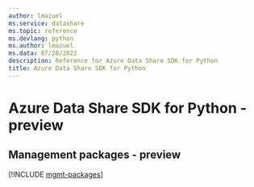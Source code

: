 ```yaml
---
author: lmazuel
ms.service: datashare
ms.topic: reference
ms.devlang: python
ms.author: lmazuel
ms.data: 07/28/2022
description: Reference for Azure Data Share SDK for Python
title: Azure Data Share SDK for Python
---
```

# Azure Data Share SDK for Python - preview

## Management packages - preview
[!INCLUDE [mgmt-packages](data-share-mgmt-index.md)]
